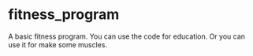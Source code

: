# fitness_program
A basic fitness program. You can use the code for education. Or you can use it for make some muscles. 
